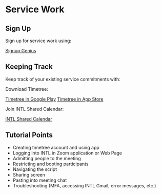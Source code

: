 # Service Work 

## Sign Up 

Sign up for service work using: 

[Signup Genius](https://www.signupgenius.com/go/10c0f4aaeab2fa2fac07-february#/)

## Keeping Track 

Keep track of your existing service commitments with: 

Download Timetree:

[Timetree in Google Play](https://play.google.com/store/apps/details?id=works.jubilee.timetree&hl=en_US&gl=US&pli=1)
[Timetree in App Store](https://apps.apple.com/us/app/timetree-shared-calendar/id952578473)

Join INTL Shared Calendar: 

[INTL Shared Calendar](https://timetr.ee/s/x7odmjYhPdCX-SMMUrRzcVGZYqwTIwO2)

## Tutorial Points 

- Creating timetree account and using app
- Logging into INTL in Zoom application or Web Page 
- Admitting people to the meeting 
- Restricting and booting participants 
- Navigating the script
- Sharing screen
- Pasting into meeting chat
- Troubleshooting (MFA, accessing INTL Gmail, error messages, etc.)
